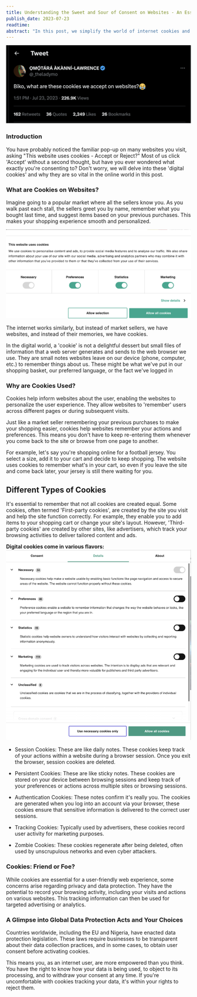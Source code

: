 ```yaml
---
title: Understanding the Sweet and Sour of Consent on Websites - An Essential Guide for the Everyday Netizen
publish_date: 2023-07-23 
readtime:
abstract: "In this post, we simplify the world of internet cookies and data protection. Imagine going to your favourite local market - some vendors remember you and what you bought last time. That's what cookies do on the web, they remember you to make your experience easier. But, just like how you'd want to know if someone was sharing news about your purchases, it's important that websites tell you what they're doing with your data. That's where data protection laws come in. They're like community rules, making sure websites are honest about what they're doing."
---
```


<img src="second/cookie.png"/>

### Introduction
You have probably noticed the familiar pop-up on many websites you visit, asking "This website uses cookies - Accept or Reject?" Most of us click 'Accept' without a second thought, but have you ever wondered what exactly you're consenting to? Don't worry, we will delve into these 'digital cookies' and why they are so vital in the online world in this post.

### What are Cookies on Websites?
Imagine going to a popular market where all the sellers know you. As you walk past each stall, the sellers greet you by name, remember what you bought last time, and suggest items based on your previous purchases. This makes your shopping experience smooth and personalized.

<img src="second/kp2.png"/>

The internet works similarly, but instead of market sellers, we have websites, and instead of their memories, we have cookies.

In the digital world, a 'cookie' is not a delightful dessert but small files of information that a web server generates and sends to the web browser we use. They are small notes websites leave on our device (phone, computer, etc.) to remember things about us. These might be what we've put in our shopping basket, our preferred language, or the fact we've logged in

### Why are Cookies Used?
Cookies help inform websites about the user, enabling the websites to personalize the user experience. They allow websites to 'remember' users across different pages or during subsequent visits. 

Just like a market seller remembering your previous purchases to make your shopping easier, cookies help websites remember your actions and preferences. This means you don't have to keep re-entering them whenever you come back to the site or browse from one page to another.

For example, let's say you're shopping online for a football jersey. You select a size, add it to your cart and decide to keep shopping. The website uses cookies to remember what's in your cart, so even if you leave the site and come back later, your jersey is still there waiting for you.

## Different Types of Cookies
It's essential to remember that not all cookies are created equal. Some cookies, often termed 'First-party cookies', are created by the site you visit and help the site function correctly. For example, they enable you to add items to your shopping cart or change your site's layout. However, 'Third-party cookies' are created by other sites, like advertisers, which track your browsing activities to deliver tailored content and ads.

**Digital cookies come in various flavors:**
<img src="second/kp1.png"/>

- Session Cookies: These are like daily notes. These cookies keep track of your actions within a website during a browser session. Once you exit the browser, session cookies are deleted.

- Persistent Cookies: These are like sticky notes. These cookies are stored on your device between browsing sessions and keep track of your preferences or actions across multiple sites or browsing sessions.

- Authentication Cookies: These notes confirm it's really you. The cookies are generated when you log into an account via your browser, these cookies ensure that sensitive information is delivered to the correct user sessions.

- Tracking Cookies: Typically used by advertisers, these cookies record user activity for marketing purposes.

- Zombie Cookies: These cookies regenerate after being deleted, often used by unscrupulous networks and even cyber attackers.


### Cookies: Friend or Foe?
While cookies are essential for a user-friendly web experience, some concerns arise regarding privacy and data protection. They have the potential to record your browsing activity, including your visits and actions on various websites. This tracking information can then be used for targeted advertising or analytics.

### A Glimpse into Global Data Protection Acts and Your Choices
Countries worldwide, including the EU and Nigeria, have enacted data protection legislation. These laws require businesses to be transparent about their data collection practices, and in some cases, to obtain user consent before activating cookies.

This means you, as an internet user, are more empowered than you think. You have the right to know how your data is being used, to object to its processing, and to withdraw your consent at any time. If you're uncomfortable with cookies tracking your data, it's within your rights to reject them.

